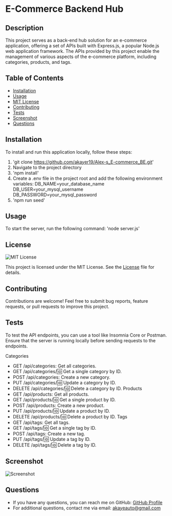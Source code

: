# E-Commerce Backend Hub

## Description
This project serves as a back-end hub solution for an e-commerce application, offering a set of APIs built with Express.js, a popular Node.js web application framework. The APIs provided by this project enable the management of various aspects of the e-commerce platform, including categories, products, and tags.

## Table of Contents
- [Installation](#installation)
- [Usage](#usage)
- [MIT License](https://opensource.org/licenses/MIT) 
- [Contributing](#contributing)
- [Tests](#tests)
- [Screenshot](#screenshot)
- [Questions](#questions)

## Installation
To install and run this application locally, follow these steps:
1. 'git clone https://github.com/akayer19/Alex-s_E-commerce_BE.git'
2. Navigate to the project directory
3. 'npm install'
4. Create a .env file in the project root and add the following environment variables:
    DB_NAME=your_database_name
    DB_USER=your_mysql_username
    DB_PASSWORD=your_mysql_password
5. 'npm run seed'

## Usage
To start the server, run the following command:
'node server.js'


## License
![MIT License](https://img.shields.io/badge/License-MIT-blue.svg)

This project is licensed under the MIT License. 
See the [License](LICENSE) file for details.
 

## Contributing
Contributions are welcome! Feel free to submit bug reports, feature requests, or pull requests to improve this project.

## Tests
To test the API endpoints, you can use a tool like Insomnia Core or Postman. Ensure that the server is running locally before sending requests to the endpoints.

Categories
- GET /api/categories: Get all categories.
- GET /api/categories/:id: Get a single category by ID.
- POST /api/categories: Create a new category.
- PUT /api/categories/:id: Update a category by ID.
- DELETE /api/categories/:id: Delete a category by ID.
Products
- GET /api/products: Get all products.
- GET /api/products/:id: Get a single product by ID.
- POST /api/products: Create a new product.
- PUT /api/products/:id: Update a product by ID.
- DELETE /api/products/:id: Delete a product by ID.
Tags
- GET /api/tags: Get all tags.
- GET /api/tags/:id: Get a single tag by ID.
- POST /api/tags: Create a new tag.
- PUT /api/tags/:id: Update a tag by ID.
- DELETE /api/tags/:id: Delete a tag by ID.

## Screenshot
![Screenshot](./utils/screenshot.png)

## Questions
- If you have any questions, you can reach me on GitHub: <a href="https://github.com/akayer19" target="_blank">GitHub Profile</a>
- For additional questions, contact me via email: akayeauto@gmail.com
    
